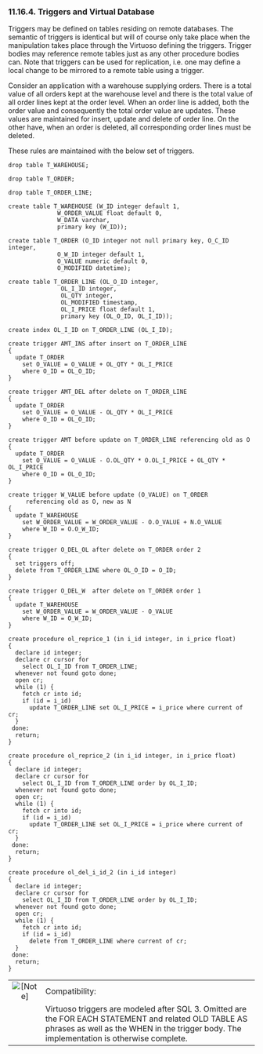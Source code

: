 <div>

<div>

<div>

<div>

### 11.16.4. Triggers and Virtual Database

</div>

</div>

</div>

Triggers may be defined on tables residing on remote databases. The
semantic of triggers is identical but will of course only take place
when the manipulation takes place through the Virtuoso defining the
triggers. Trigger bodies may reference remote tables just as any other
procedure bodies can. Note that triggers can be used for replication,
i.e. one may define a local change to be mirrored to a remote table
using a trigger.

Consider an application with a warehouse supplying orders. There is a
total value of all orders kept at the warehouse level and there is the
total value of all order lines kept at the order level. When an order
line is added, both the order value and consequently the total order
value are updates. These values are maintained for insert, update and
delete of order line. On the other have, when an order is deleted, all
corresponding order lines must be deleted.

These rules are maintained with the below set of triggers.

``` screen
drop table T_WAREHOUSE;

drop table T_ORDER;

drop table T_ORDER_LINE;

create table T_WAREHOUSE (W_ID integer default 1,
              W_ORDER_VALUE float default 0,
              W_DATA varchar,
              primary key (W_ID));

create table T_ORDER (O_ID integer not null primary key, O_C_ID integer,
              O_W_ID integer default 1,
              O_VALUE numeric default 0,
              O_MODIFIED datetime);

create table T_ORDER_LINE (OL_O_ID integer,
               OL_I_ID integer,
               OL_QTY integer,
               OL_MODIFIED timestamp,
               OL_I_PRICE float default 1,
               primary key (OL_O_ID, OL_I_ID));

create index OL_I_ID on T_ORDER_LINE (OL_I_ID);

create trigger AMT_INS after insert on T_ORDER_LINE
{
  update T_ORDER
    set O_VALUE = O_VALUE + OL_QTY * OL_I_PRICE
    where O_ID = OL_O_ID;
}

create trigger AMT_DEL after delete on T_ORDER_LINE
{
  update T_ORDER
    set O_VALUE = O_VALUE - OL_QTY * OL_I_PRICE
    where O_ID = OL_O_ID;
}

create trigger AMT before update on T_ORDER_LINE referencing old as O
{
  update T_ORDER
    set O_VALUE = O_VALUE - O.OL_QTY * O.OL_I_PRICE + OL_QTY * OL_I_PRICE
    where O_ID = OL_O_ID;
}

create trigger W_VALUE before update (O_VALUE) on T_ORDER
     referencing old as O, new as N
{
  update T_WAREHOUSE
    set W_ORDER_VALUE = W_ORDER_VALUE - O.O_VALUE + N.O_VALUE
    where W_ID = O.O_W_ID;
}

create trigger O_DEL_OL after delete on T_ORDER order 2
{
  set triggers off;
  delete from T_ORDER_LINE where OL_O_ID = O_ID;
}

create trigger O_DEL_W  after delete on T_ORDER order 1
{
  update T_WAREHOUSE
    set W_ORDER_VALUE = W_ORDER_VALUE - O_VALUE
    where W_ID = O_W_ID;
}

create procedure ol_reprice_1 (in i_id integer, in i_price float)
{
  declare id integer;
  declare cr cursor for
    select OL_I_ID from T_ORDER_LINE;
  whenever not found goto done;
  open cr;
  while (1) {
    fetch cr into id;
    if (id = i_id)
      update T_ORDER_LINE set OL_I_PRICE = i_price where current of cr;
  }
 done:
  return;
}

create procedure ol_reprice_2 (in i_id integer, in i_price float)
{
  declare id integer;
  declare cr cursor for
    select OL_I_ID from T_ORDER_LINE order by OL_I_ID;
  whenever not found goto done;
  open cr;
  while (1) {
    fetch cr into id;
    if (id = i_id)
      update T_ORDER_LINE set OL_I_PRICE = i_price where current of cr;
  }
 done:
  return;
}

create procedure ol_del_i_id_2 (in i_id integer)
{
  declare id integer;
  declare cr cursor for
    select OL_I_ID from T_ORDER_LINE order by OL_I_ID;
  whenever not found goto done;
  open cr;
  while (1) {
    fetch cr into id;
    if (id = i_id)
      delete from T_ORDER_LINE where current of cr;
  }
 done:
  return;
}
```

<div>

|                              |                                                                                                                                                                                                   |
|:----------------------------:|:--------------------------------------------------------------------------------------------------------------------------------------------------------------------------------------------------|
| ![\[Note\]](images/note.png) | Compatibility:                                                                                                                                                                                    |
|                              | Virtuoso triggers are modeled after SQL 3. Omitted are the FOR EACH STATEMENT and related OLD TABLE AS phrases as well as the WHEN in the trigger body. The implementation is otherwise complete. |

</div>

</div>
